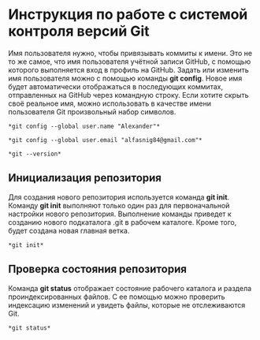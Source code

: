 # Инструкция по работе с системой контроля версий Git

Имя пользователя нужно, чтобы привязывать коммиты к имени. Это не то же самое, что имя пользователя учётной записи GitHub, с помощью которого выполняется вход в профиль на GitHub. Задать или изменить имя пользователя можно с помощью команды **git config**. Новое имя будет автоматически отображаться в последующих коммитах, отправленных на GitHub через командную строку. Если хотите скрыть своё реальное имя, можно использовать в качестве имени пользователя Git произвольный набор символов.

    *git config --global user.name "Alexander"*

    *git config --global user.email "alfasnig84@gmail.com"*

    *git --version*

## Инициализация репозитория

Для создания нового репозитория используется команда **git init**. Команду **git init** выполняют только один раз для первоначальной настройки нового репозитория. Выполнение команды приведет к созданию нового подкаталога .git в рабочем каталоге. Кроме того, будет создана новая главная ветка.

    *git init*

## Проверка состояния репозитория

Команда **git status** отображает состояние рабочего каталога и раздела проиндексированных файлов. С ее помощью можно проверить индексацию изменений и увидеть файлы, которые не отслеживаются Git.

    *git status*
    